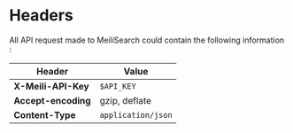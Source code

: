 # Headers

All API request made to MeiliSearch could contain the following information :

| Header              | Value         |
|---------------------|---------------|
| **X-Meili-API-Key** | `$API_KEY`    |
| **Accept-encoding** | gzip, deflate |
| **Content-Type**    | `application/json` |